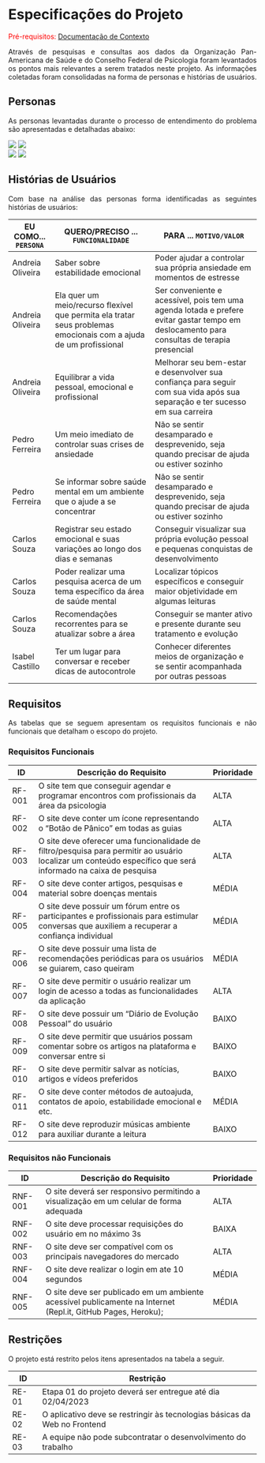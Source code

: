# Especificações do Projeto

<span style="color:red">Pré-requisitos: <a href="1-Documentação de Contexto.md"> Documentação de Contexto</a></span>


<p Align="justify">Através de pesquisas e consultas aos dados da Organização Pan-Americana de Saúde e do Conselho Federal de Psicologia foram levantados os pontos mais relevantes a serem tratados neste projeto. As informações coletadas foram consolidadas na forma de personas e histórias de usuários.</p>



## Personas

<p Align="justify"> As personas levantadas durante o processo de entendimento do problema são apresentadas e detalhadas abaixo: </p>



 
 <div>
 <img src="https://user-images.githubusercontent.com/127910122/229362015-f8298353-3a51-418a-a1cc-9212d2168b85.png">
  <img src="https://user-images.githubusercontent.com/127910122/229360837-f0203939-d809-4eca-8cfa-b70d2dda37c2.png">
 </div>


<div>
 <img src="https://user-images.githubusercontent.com/127910122/229360873-942ad13c-d27e-4c69-be05-13061af306dc.png">
  <img src="https://user-images.githubusercontent.com/127910122/229360891-50d65682-c0ca-48db-b392-7a3489c98d32.png">
 </div>
 


## Histórias de Usuários

<p Align="justify">Com base na análise das personas forma identificadas as seguintes histórias de usuários: </p>

|EU COMO... `PERSONA`| QUERO/PRECISO ... `FUNCIONALIDADE` |PARA ... `MOTIVO/VALOR`                 |
|--------------------|------------------------------------|----------------------------------------|
|Andreia Oliveira | Saber sobre estabilidade emocional |Poder ajudar a controlar sua própria ansiedade em momentos de estresse|
|Andreia Oliveira | Ela quer um meio/recurso flexível que permita ela tratar seus problemas emocionais com a ajuda de um profissional | Ser conveniente e acessível, pois tem uma agenda lotada e prefere evitar gastar tempo em deslocamento para consultas de terapia presencial|
|Andreia Oliveira | Equilibrar a vida pessoal, emocional e profissional  | Melhorar seu bem-estar e desenvolver sua confiança para seguir com sua vida após sua separação e ter sucesso em sua carreira|
|Pedro Ferreira|Um meio imediato de controlar suas crises de ansiedade|Não se sentir desamparado e desprevenido, seja quando precisar de ajuda ou estiver sozinho|
|Pedro Ferreira| Se informar sobre saúde mental em um ambiente que o ajude a se concentrar |Não se sentir desamparado e desprevenido, seja quando precisar de ajuda ou estiver sozinho |
|Carlos Souza| Registrar seu estado emocional e suas variações ao longo dos dias e semanas |Conseguir visualizar sua própria evolução pessoal e pequenas conquistas de desenvolvimento|
|Carlos Souza|Poder realizar uma pesquisa acerca de um tema específico da área de saúde mental|Localizar tópicos específicos e conseguir maior objetividade em algumas leituras|
|Carlos Souza|Recomendações recorrentes para se atualizar sobre a área|Conseguir se manter ativo e presente durante seu tratamento e evolução|
|Isabel Castillo|Ter um lugar para conversar e receber dicas de autocontrole|Conhecer diferentes meios de organização e se sentir acompanhada por outras pessoas|


## Requisitos

<p Align="justify"> As tabelas que se seguem apresentam os requisitos funcionais e não funcionais que detalham o escopo do projeto.</p>

### Requisitos Funcionais

|ID    | Descrição do Requisito  | Prioridade |
|------|-----------------------------------------|----|
|RF-001|O site tem que conseguir agendar e programar encontros com profissionais  da área da psicologia| ALTA | 
|RF-002|O site deve conter um ícone representando o “Botão de Pânico” em todas as guias| ALTA |
|RF-003|O site deve oferecer uma funcionalidade de filtro/pesquisa para permitir ao usuário localizar um conteúdo específico que será informado na caixa de pesquisa| ALTA |
|RF-004|O site deve conter artigos, pesquisas e material sobre doenças mentais| MÉDIA |
|RF-005|O site deve possuir um fórum entre os participantes e profissionais para estimular conversas que auxiliem a recuperar a confiança individual| MÉDIA |
|RF-006|O site deve possuir uma lista de recomendações periódicas para os usuários se guiarem, caso queiram |MÉDIA|
|RF-007|O site deve permitir o usuário realizar um login de acesso a todas as funcionalidades da aplicação| ALTA |
|RF-008|O site deve possuir um “Diário de Evolução Pessoal” do usuário |BAIXO|
|RF-009|O site deve permitir que usuários possam comentar sobre os artigos na plataforma e conversar entre si|BAIXO|
|RF-010|O site deve permitir salvar as notícias, artigos e vídeos preferidos|BAIXO|
|RF-011|O site deve conter métodos de autoajuda, contatos de apoio, estabilidade emocional e etc. |MÉDIA|
|RF-012|O site deve reproduzir músicas ambiente para auxiliar durante a leitura | BAIXO |

### Requisitos não Funcionais

|ID     | Descrição do Requisito  |Prioridade |
|-------|-------------------------|----|
|RNF-001| O site deverá ser responsivo permitindo a visualização em um celular de forma adequada | ALTA | 
|RNF-002| O site deve processar requisições do usuário em no máximo 3s |  BAIXA | 
|RNF-003| O site deve ser compatível com os principais navegadores do mercado| ALTA  |
|RNF-004| O site deve realizar o login em ate 10 segundos | MÉDIA  |
|RNF-005| O site deve ser publicado em um ambiente acessível publicamente na Internet (Repl.it, GitHub Pages, Heroku); | MÉDIA  |


## Restrições

<p Align="justify"> O projeto está restrito pelos itens apresentados na tabela a seguir. </P>

|ID| Restrição                                             |
|--|-------------------------------------------------------|
|RE-01| Etapa 01 do projeto deverá ser entregue até dia 02/04/2023 |
|RE-02| O aplicativo deve se restringir às tecnologias básicas da Web no Frontend |
|RE-03| A equipe não pode subcontratar o desenvolvimento do trabalho |


